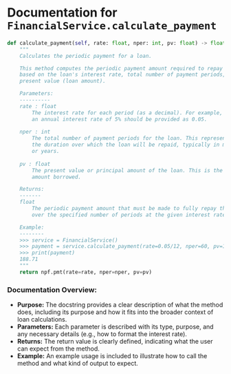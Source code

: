 # Documentation for `FinancialService.calculate_payment`

```python
def calculate_payment(self, rate: float, nper: int, pv: float) -> float:
    """
    Calculates the periodic payment for a loan.

    This method computes the periodic payment amount required to repay a loan 
    based on the loan's interest rate, total number of payment periods, and 
    present value (loan amount).

    Parameters:
    ----------
    rate : float
        The interest rate for each period (as a decimal). For example, 
        an annual interest rate of 5% should be provided as 0.05.
        
    nper : int
        The total number of payment periods for the loan. This represents 
        the duration over which the loan will be repaid, typically in months 
        or years.
        
    pv : float
        The present value or principal amount of the loan. This is the total 
        amount borrowed.

    Returns:
    -------
    float
        The periodic payment amount that must be made to fully repay the loan 
        over the specified number of periods at the given interest rate.

    Example:
    --------
    >>> service = FinancialService()
    >>> payment = service.calculate_payment(rate=0.05/12, nper=60, pv=10000)
    >>> print(payment)
    188.71
    """
    return npf.pmt(rate=rate, nper=nper, pv=pv)
``` 

### Documentation Overview:
- **Purpose:** The docstring provides a clear description of what the method does, including its purpose and how it fits into the broader context of loan calculations.
- **Parameters:** Each parameter is described with its type, purpose, and any necessary details (e.g., how to format the interest rate).
- **Returns:** The return value is clearly defined, indicating what the user can expect from the method.
- **Example:** An example usage is included to illustrate how to call the method and what kind of output to expect.